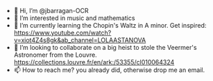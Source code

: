 - 👋 Hi, I’m @jbarragan-OCR
- 👀 I’m interested in music and mathematics
- 🌱 I’m currently learning the Chopin's Waltz in A minor. Get inspired: https://www.youtube.com/watch?v=xiot4Z4s8gk&ab_channel=LOLAASTANOVA
- 💞️ I’m looking to collaborate on a big heist to stole the Veermer's Astronomer from the Louvre. https://collections.louvre.fr/en/ark:/53355/cl010064324
- 📫 How to reach me? you already did, otherwise drop me an email.

<!---
jbarragan-OCR/jbarragan-OCR is a ✨ special ✨ repository because its `README.md` (this file) appears on your GitHub profile.
You can click the Preview link to take a look at your changes.
--->
